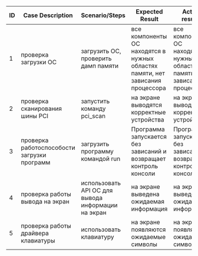 | ID   | Case Description | Scenario/Steps | Expected Result | Actual results | Pass/Fail
| :--- | ----------------------------------- | --------------------------------------- | -------------------------------------------------------- | ------------- | ----------------|
| 1    | проверка загрузки ОС | загрузить ОС, проверить дамп памяти | все компоненты ОС находятся в нужных областях памяти, нет зависания процессора | все компоненты ОС находятся в нужных областях памяти, нет зависания процессора | Pass |
| 2    | проверка сканирования шины PCI | запустить команду pci_scan | на экране выводятся корректные устройства | на экране выводятся корректные устройства | Pass |
| 3    | проверка работоспособости загрузки программ | загрузить программу командой run | Программа запускается без зависаний и возвращает контроль консоли | Программа запускается без зависаний и возвращает контроль консоли | Pass |
| 4    | проверка работы вывода на экран | использовать API ОС для вывода информации на экран | на экране выведена ожидаемая информация |  на экране выведена ожидаемая информация | Pass |
| 5    | проверка работы драйвера клавиатуры | использовать клавиатуру | на экране появляются ожидаемые символы | на экране появляются ожидаемые символы | Pass |
